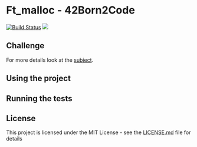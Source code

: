 # Ft_malloc - 42Born2Code
[![Build Status](https://travis-ci.com/fedefloris/Malloc.svg?branch=master)](https://travis-ci.com/fedefloris/Malloc) ![](https://img.shields.io/github/license/fedefloris/Malloc.svg)

## Challenge

For more details look at the [subject](subject.pdf).

## Using the project

## Running the tests

## License
This project is licensed under the MIT License - see the [LICENSE.md](LICENSE) file for details

